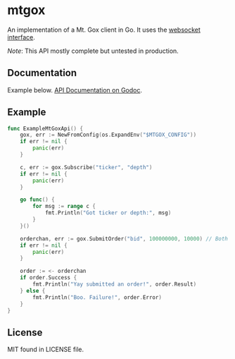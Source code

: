 # mtgox

An implementation of a Mt. Gox client in Go. It uses the [websocket interface](https://en.bitcoin.it/wiki/MtGox/API/Streaming).

_Note_: This API mostly complete but untested in production.

## Documentation

Example below. [API Documentation on Godoc](http://godoc.org/github.com/yanatan16/golang-mtgox).

## Example

```go
func ExampleMtGoxApi() {
	gox, err := NewFromConfig(os.ExpandEnv("$MTGOX_CONFIG"))
	if err != nil {
		panic(err)
	}

	c, err := gox.Subscribe("ticker", "depth")
	if err != nil {
		panic(err)
	}

	go func() {
		for msg := range c {
			fmt.Println("Got ticker or depth:", msg)
		}
	}()

	orderchan, err := gox.SubmitOrder("bid", 100000000, 10000) // Both are in _int notation. Will add float later
	if err != nil {
		panic(err)
	}

	order := <- orderchan
	if order.Success {
		fmt.Println("Yay submitted an order!", order.Result)
	} else {
		fmt.Println("Boo. Failure!", order.Error)
	}
}
```

## License

MIT found in LICENSE file.
